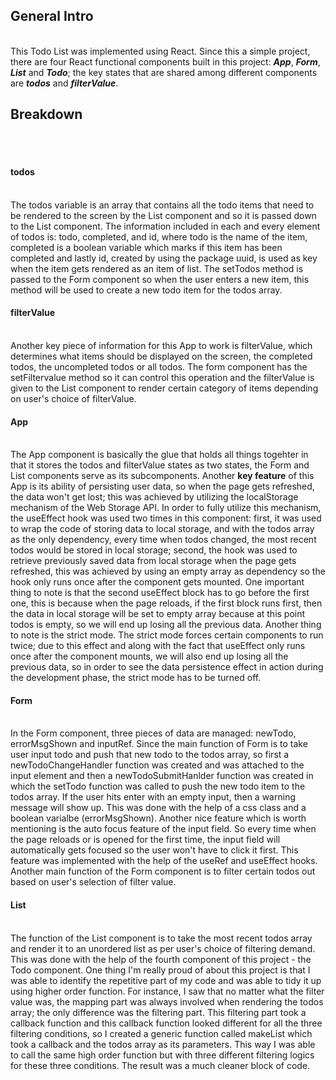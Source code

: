<h2><strong>General Intro</strong></h2><br>
This Todo List was implemented using React. Since this a simple project, there are four React functional components built in this project: <em><b>App</b></em>, <em><b>Form</b></em>, <em><b>List</b></em> and <em><b>Todo</b></em>; the key states that are shared among different components are <em><b>todos</b></em> and <em><b>filterValue</b></em>.

<h2><strong>Breakdown</strong></h2><br> 
<br>
<h4><strong>todos</strong></h4><br>
The todos variable is an array that contains all the todo items that need to be rendered to the screen by the List component and so it is passed down to the List component. The information included in each and every element of todos is: todo, completed, and id, where todo is the name of the item, completed is a boolean variable which marks if this item has been completed and lastly id, created by using the package uuid, is used as key when the item gets rendered as an item of list. The setTodos method is passed to the Form component so when the user enters a new item, this method will be used to create a new todo item for the todos array.

<h4><strong>filterValue</strong></h4><br> 
Another key piece of information for this App to work is filterValue, which determines what items should be displayed on the screen, the completed todos, the uncompleted todos or all todos. The form component has the setFiltervalue method so it can control this operation and the filterValue is given to the List component to render certain category of items depending on user's choice of filterValue.

<h4><strong>App</strong></h4><br>
The App component is basically the glue that holds all things togehter in that it stores the todos and filterValue states as two states, the Form and List components serve as its subcomponents. Another <b>key feature</b> of this App is its ability of persisting user data, so when the page gets refreshed, the data won't get lost; this was achieved by utilizing the localStorage mechanism of the Web Storage API. In order to fully utilize this mechanism, the useEffect hook was used two times in this component: first, it was used to wrap the code of storing data to local storage, and with the todos array as the only dependency, every time when todos changed, the most recent todos would be stored in local storage; second, the hook was used to retrieve previously saved data from local storage when the page gets refreshed, this was achieved by using an empty array as dependency so the hook only runs once after the component gets mounted. One important thing to note is that the second useEffect block has to go before the first one, this is because when the page reloads, if the first block runs first, then the data in local storage will be set to empty array because at this point todos is empty, so we will end up losing all the previous data. Another thing to note is the strict mode. The strict mode forces certain components to run twice; due to this effect and along with the fact that useEffect only runs once after the component mounts, we will also end up losing all the previous data, so in order to see the data persistence effect in action during the development phase, the strict mode has to be turned off.

<h4><strong>Form</strong></h4><br>
In the Form component, three pieces of data are managed: newTodo, errorMsgShown and inputRef. Since the main function of Form is to take user input todo and push that new todo to the todos array, so first a newTodoChangeHandler function was created and was attached to the input element and then a newTodoSubmitHanlder function was created in which the setTodo function was called to push the new todo item to the todos array. If the user hits enter with an empty input, then a warning message will show up. This was done with the help of a css class and a boolean varialbe (errorMsgShown). Another nice feature which is worth mentioning is the auto focus feature of the input field. So every time when the page reloads or is opened for the first time, the input field will automatically gets focused so the user won't have to click it first. This feature was implemented with the help of the useRef and useEffect hooks. Another main function of the Form component is to filter certain todos out based on user's selection of filter value.

<h4><strong>List</strong></h4><br>
The function of the List component is to take the most recent todos array and render it to an unordered list as per user's choice of filtering demand. This was done with the help of the fourth component of this project - the Todo component. One thing I'm really proud of about this project is that I was able to identify the repetitive part of my code and was able to tidy it up using higher order function. For instance, I saw that no matter what the filter value was, the mapping part was always involved when rendering the todos array; the only difference was the filtering part. This filtering part took a callback function and this callback function looked different for all the three filtering conditions, so I created a generic function called makeList which took a callback and the todos array as its parameters. This way I was able to call the same high order function but with three different filtering logics for these three conditions. The result was a much cleaner block of code.
